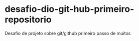 # desafio-dio-git-hub-primeiro-repositorio 
Desafio de projeto sobre git/github
primeiro passo de muitos
